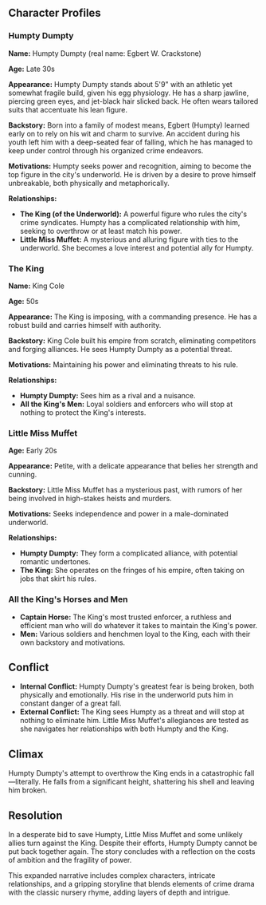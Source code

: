  

## Character Profiles 

### Humpty Dumpty 

**Name:** Humpty Dumpty (real name: Egbert W. Crackstone) 

**Age:** Late 30s 

**Appearance:** Humpty Dumpty stands about 5'9" with an athletic yet somewhat fragile build, given his egg physiology. He has a sharp jawline, piercing green eyes, and jet-black hair slicked back. He often wears tailored suits that accentuate his lean figure.

**Backstory:** Born into a family of modest means, Egbert (Humpty) learned early on to rely on his wit and charm to survive. An accident during his youth left him with a deep-seated fear of falling, which he has managed to keep under control through his organized crime endeavors.

**Motivations:** Humpty seeks power and recognition, aiming to become the top figure in the city's underworld. He is driven by a desire to prove himself unbreakable, both physically and metaphorically.

**Relationships:** 
- **The King (of the Underworld):** A powerful figure who rules the city's crime syndicates. Humpty has a complicated relationship with him, seeking to overthrow or at least match his power.
- **Little Miss Muffet:** A mysterious and alluring figure with ties to the underworld. She becomes a love interest and potential ally for Humpty.

### The King 

**Name:** King Cole 

**Age:** 50s 

**Appearance:** The King is imposing, with a commanding presence. He has a robust build and carries himself with authority.

**Backstory:** King Cole built his empire from scratch, eliminating competitors and forging alliances. He sees Humpty Dumpty as a potential threat.

**Motivations:** Maintaining his power and eliminating threats to his rule.

**Relationships:** 
- **Humpty Dumpty:** Sees him as a rival and a nuisance.
- **All the King's Men:** Loyal soldiers and enforcers who will stop at nothing to protect the King's interests.

### Little Miss Muffet 

**Age:** Early 20s 

**Appearance:** Petite, with a delicate appearance that belies her strength and cunning.

**Backstory:** Little Miss Muffet has a mysterious past, with rumors of her being involved in high-stakes heists and murders.

**Motivations:** Seeks independence and power in a male-dominated underworld.

**Relationships:** 
- **Humpty Dumpty:** They form a complicated alliance, with potential romantic undertones.
- **The King:** She operates on the fringes of his empire, often taking on jobs that skirt his rules.

### All the King's Horses and Men 

- **Captain Horse:** The King's most trusted enforcer, a ruthless and efficient man who will do whatever it takes to maintain the King's power.
- **Men:** Various soldiers and henchmen loyal to the King, each with their own backstory and motivations.

## Conflict 

- **Internal Conflict:** Humpty Dumpty's greatest fear is being broken, both physically and emotionally. His rise in the underworld puts him in constant danger of a great fall.
- **External Conflict:** The King sees Humpty as a threat and will stop at nothing to eliminate him. Little Miss Muffet's allegiances are tested as she navigates her relationships with both Humpty and the King.

## Climax 

Humpty Dumpty's attempt to overthrow the King ends in a catastrophic fall—literally. He falls from a significant height, shattering his shell and leaving him broken.

## Resolution 

In a desperate bid to save Humpty, Little Miss Muffet and some unlikely allies turn against the King. Despite their efforts, Humpty Dumpty cannot be put back together again. The story concludes with a reflection on the costs of ambition and the fragility of power.

This expanded narrative includes complex characters, intricate relationships, and a gripping storyline that blends elements of crime drama with the classic nursery rhyme, adding layers of depth and intrigue.